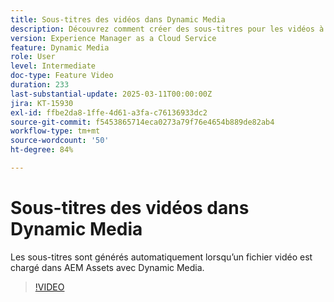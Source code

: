 ```yaml
---
title: Sous-titres des vidéos dans Dynamic Media
description: Découvrez comment créer des sous-titres pour les vidéos à l’aide de l’IA. Les sous-titres sont générés automatiquement lorsqu’un fichier vidéo est chargé dans Dynamic Media.
version: Experience Manager as a Cloud Service
feature: Dynamic Media
role: User
level: Intermediate
doc-type: Feature Video
duration: 233
last-substantial-update: 2025-03-11T00:00:00Z
jira: KT-15930
exl-id: ffbe2da8-1ffe-4d61-a3fa-c76136933dc2
source-git-commit: f5453865714eca0273a79f76e4654b889de82ab4
workflow-type: tm+mt
source-wordcount: '50'
ht-degree: 84%

---
```


# Sous-titres des vidéos dans Dynamic Media

Les sous-titres sont générés automatiquement lorsqu’un fichier vidéo est chargé dans AEM Assets avec Dynamic Media.

>[!VIDEO](https://video.tv.adobe.com/v/3432627/?learn=on)
